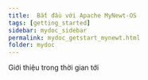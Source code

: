 ```yaml
---
title:  Bắt đầu với Apache MyNewt-OS
tags: [getting_started]
sidebar: mydoc_sidebar
permalink: mydoc_getstart_mynewt.html
folder: mydoc
---
```


Giới thiệu trong thời gian tới 